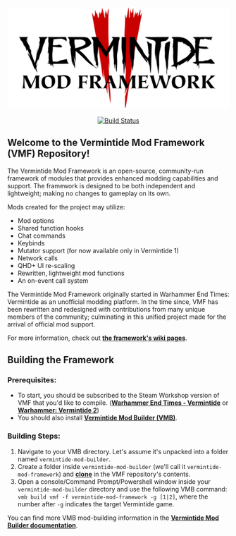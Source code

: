 <p align="center">
  <a href="#welcome-to-the-vermintide-mod-framework-vmf-repository">
    <img
      alt="Vermintide Mod Framework"
      src="https://github.com/Vermintide-Mod-Framework/Vermintide-Mod-Framework/blob/master/assets/vmf_logo_black.png"
      width="600"
    />
  </a>
</p>
<p align="center">
  <a href="https://travis-ci.com/Vermintide-Mod-Framework/Vermintide-Mod-Framework">
    <img
      alt="Build Status"
      src="https://travis-ci.com/Vermintide-Mod-Framework/Vermintide-Mod-Framework.svg?branch=master"
      width="100"
    />
  </a>
</p>


## Welcome to the Vermintide Mod Framework (VMF) Repository!

The Vermintide Mod Framework is an open-source, community-run framework of modules that provides enhanced modding capabilities and support. The framework is designed to be both independent and lightweight; making no changes to gameplay on its own.

Mods created for the project may utilize:

* Mod options
* Shared function hooks
* Chat commands
* Keybinds
* Mutator support (for now available only in Vermintide 1)
* Network calls
* QHD+ UI re-scaling
* Rewritten, lightweight mod functions
* An on-event call system

The Vermintide Mod Framework originally started in Warhammer End Times: Vermintide as an unofficial modding platform. In the time since, VMF has been rewritten and redesigned with contributions from many unique members of the community; culminating in this unified project made for the arrival of official mod support.

For more information, check out **[the framework's wiki pages](https://github.com/Vermintide-Mod-Framework/Vermintide-Mod-Framework/wiki)**.


## Building the Framework

### Prerequisites:

- To start, you should be subscribed to the Steam Workshop version of VMF that you'd like to compile. (**[Warhammer End Times - Vermintide](https://steamcommunity.com/sharedfiles/filedetails/?id=1289946781)** or **[Warhammer: Vermintide 2](https://steamcommunity.com/sharedfiles/filedetails/?id=1369573612)**)
- You should also install **[Vermintide Mod Builder (VMB)](https://github.com/Vermintide-Mod-Framework/Vermintide-Mod-Framework/wiki/Get-Vermintide-Mod-Builder)**.


### Building Steps:

1. Navigate to your VMB directory. Let's assume it's unpacked into a folder named `vermintide-mod-builder`.
2. Create a folder inside `vermintide-mod-builder` (we'll call it `vermintide-mod-framework`) and **[clone](https://git-scm.com/docs/git-clone)** in the VMF repository's contents.
3. Open a console/Command Prompt/Powershell window inside your `vermintide-mod-builder` directory and use the following VMB command: `vmb build vmf -f vermintide-mod-framework -g [1|2]`, where the number after `-g` indicates the target Vermintide game.


You can find more VMB mod-building information in the **[Vermintide Mod Builder documentation](https://github.com/Vermintide-Mod-Framework/Vermintide-Mod-Builder/blob/master/README.md)**.
